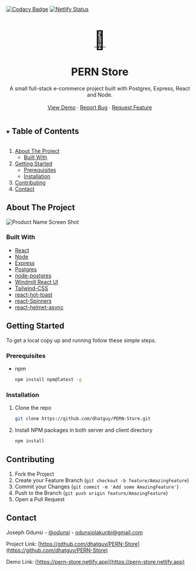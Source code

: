 <!-- [![Contributors][contributors-shield]][contributors-url]
[![Forks][forks-shield]][forks-url]
[![Stargazers][stars-shield]][stars-url]
[![Issues][issues-shield]][issues-url]
[![MIT License][license-shield]][license-url]
[![LinkedIn][linkedin-shield]][linkedin-url] -->
[![Codacy Badge](https://api.codacy.com/project/badge/Grade/590f1314804d489eb8461fc4d294a363)](https://app.codacy.com/gh/dhatGuy/PERN-Store?utm_source=github.com&utm_medium=referral&utm_content=dhatGuy/PERN-Store&utm_campaign=Badge_Grade_Settings)
[![Netlify Status](https://api.netlify.com/api/v1/badges/af46234b-6fba-43f2-808f-e2bbe4b2adf1/deploy-status)](https://app.netlify.com/sites/pern-store/deploys)


<!-- PROJECT LOGO -->
<br />
<p align="center">
  <a href="https://github.com/dhatguy/PERN-Store">
    <font size="10">🛒</font>
  </a>

  <h1 align="center">PERN Store</h1>

  <p align="center">
    A small full-stack e-commerce project built with Postgres, Express, React and Node.
    <br />
    <br />
    <a href="https://pern-store.netlify.app">View Demo</a>
    ·
    <a href="https://github.com/dhatguy/PERN-Store/issues">Report Bug</a>
    ·
    <a href="https://github.com/dhatguy/PERN-Store/issues">Request Feature</a>
  </p>
</p>



<!-- TABLE OF CONTENTS -->
<details open="open">
  <summary><h2 style="display: inline-block">Table of Contents</h2></summary>
  <ol>
    <li>
      <a href="#about-the-project">About The Project</a>
      <ul>
        <li><a href="#built-with">Built With</a></li>
      </ul>
    </li>
    <li>
      <a href="#getting-started">Getting Started</a>
      <ul>
        <li><a href="#prerequisites">Prerequisites</a></li>
        <li><a href="#installation">Installation</a></li>
      </ul>
    </li>
    <!-- <li><a href="#usage">Usage</a></li>
    <li><a href="#roadmap">Roadmap</a></li> -->
    <li><a href="#contributing">Contributing</a></li>
    <!-- <li><a href="#license">License</a></li> -->
    <li><a href="#contact">Contact</a></li>
    <!-- <li><a href="#acknowledgements">Acknowledgements</a></li> -->
  </ol>
</details>



<!-- ABOUT THE PROJECT -->
## About The Project

![Product Name Screen Shot](https://user-images.githubusercontent.com/51405947/104136952-a3509100-5399-11eb-94a6-0f9b07fbf1a2.png)


### Built With

* [React](https://reactjs.org/)
* [Node](https://nodejs.org/en/)
* [Express](http://expressjs.com/)
* [Postgres](https://www.postgresql.org/)
* [node-postgres](https://node-postgres.com/)
* [Windmill React UI](https://windmillui.com/react-ui)
* [Tailwind-CSS](https://tailwindcss.com/)
* [react-hot-toast](https://react-hot-toast.com/docs)
* [react-Spinners](https://www.npmjs.com/package/react-spinners)
* [react-helmet-async](https://www.npmjs.com/package/react-helmet-async)



<!-- GETTING STARTED -->
## Getting Started

To get a local copy up and running follow these simple steps.

### Prerequisites
* npm
  ```sh
  npm install npm@latest -g
  ```

### Installation

1. Clone the repo
   ```sh
   git clone https://github.com/dhatguy/PERN-Store.git
   ```
2. Install NPM packages in both server and client directory
   ```sh
   npm install
   ```



<!-- USAGE EXAMPLES -->
<!-- ## Usage

Use this space to show useful examples of how a project can be used. Additional screenshots, code examples and demos work well in this space. You may also link to more resources. -->


<!-- CONTRIBUTING -->
## Contributing

1. Fork the Project
2. Create your Feature Branch (`git checkout -b feature/AmazingFeature`)
3. Commit your Changes (`git commit -m 'Add some AmazingFeature'`)
4. Push to the Branch (`git push origin feature/AmazingFeature`)
5. Open a Pull Request



<!-- LICENSE -->
<!-- ## License -->

<!-- Distributed under the MIT License. See `LICENSE` for more information. -->



<!-- CONTACT -->
## Contact

Joseph Odunsi - [@_odunsi_](https://twitter.com/_odunsi_) - odunsiolakunbi@gmail.com

Project Link: [https://github.com/dhatguy/PERN-Store](https://github.com/dhatguy/PERN-Store)

Demo Link: [https://pern-store.netlify.app](https://pern-store.netlify.app)



<!-- ACKNOWLEDGEMENTS -->
<!-- ## Acknowledgements

* []()
* []()
* []() -->



